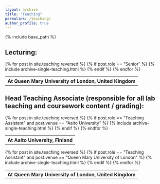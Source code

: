 ```yaml
---
layout: archive
title: "Teaching"
permalink: /teaching/
author_profile: true
---
```


{% include base_path %}

Lecturing:
------

<table>
<tr>
  <th class="venue" colspan="2">At Queen Mary University of London, United Kingdom</th>
</tr>
{% for post in site.teaching reversed %}
  {% if post.role == "Senior" %}
    {% include archive-single-teaching.html %}
  {% endif %}
{% endfor %}
</table>

Head Teaching Associate (responsible for all lab teaching and coursework content / grading):
------
<table>
<tr>
  <th class="venue" colspan="2">At Aalto University, Finland</th>
</tr>
{% for post in site.teaching reversed %}
  {% if post.role == "Teaching Assistant" and post.venue == "Aalto University" %}
    {% include archive-single-teaching.html %}
  {% endif %}
{% endfor %}
</table>

<table>
<tr>
  <th class="venue" colspan="2">At Queen Mary University of London, United Kingdom</th>
</tr>
{% for post in site.teaching reversed %}
  {% if post.role == "Teaching Assistant" and post.venue == "Queen Mary University of London" %}
    {% include archive-single-teaching.html %}
  {% endif %}
{% endfor %}
</table>
